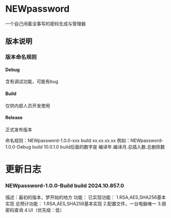 # NEWpassword
一个自己闲着没事写的密码生成与管理器

## 版本说明
### 版本命名规则
#### Debug

含有调试功能，可能有bug

#### Build

仅供内部人员开发使用

#### Release

正式发布版本

命名规则：NEWpassword-1.0.0-xxx build xx.xx.xx.xx
例如：NEWpassword-1.0.0-Debug build 10.0.1.0
build后面的数字是 编译年.编译月.总插入数.总删除数
# 更新日志
### NEWpassword-1.0.0-Build build 2024.10.857.0
描述：最初的版本，梦开始的地方
功能：
    已实现功能：
    1.RSA,AES,SHA256基本实现
    总预计功能：
    1.RSA,AES,SHA256基本实现
    2.配置文件，一台电脑唯一
    3.弱密码查询
    4.UI（优先级：低）